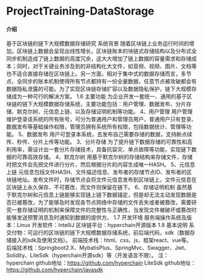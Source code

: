 # ProjectTraining-DataStorage

#### 介绍

基于区块链的链下大规模数据存储研究
系统背景
随着区块链上业务运行时间的增加，区块链上数据会呈现出线性增长，区块链账本的块链式存储结构以及分布式全同步机制造成了链上数据的高度冗余，这大大增加了链上数据的容量需求和存储成本；同时，对于关键业务涉及到的非结构化大文件，如音频、视频、图片、文档等也不适合直接存储在区块链上。另一方面，相对于集中式的数据存储而言，多节点、全同步的账本机制使得所有节点都持有一份全量数据，任意节点被攻破都会有数据隐私泄露的可能。为了实现区块链存储扩容以及数据隐私保护，链下大规模存储成为一种可行的解决方案。
1.6 主要功能
为企业开发一套统一、通用的基于区块链的链下大规模数据存储系统，主要功能包括：用户管理、数据发布、分片存储、默克尔树、元信息上链、以及存储证明机制等功能。
4、用户管理
用户管理维护登录该系统的所有账号，可分为普通用户和管理员用户，普通用户只有登录、数据发布等基础操作权限，管理员拥有系统所有权限，包括数据统计、管理等功能。
5、数据发布
用户可登录本系统，去发布自己需要存储的数据，支持断点续传、秒传、分片上传等功能。
3、分片存储
为了提升链下数据存储的可靠性和高利用率，需设计出一套分片存储技术，具备抗容灾、单点故障等功能，实现链下数据的可靠高效存储。
4、默克尔树
用基于默克尔树的存储结构来存储文件，存储时把文件会先把文件进行分片，然后根据分片的内容生成唯一HASH。
5、元信息上链
元信息包括文件HASH、文件描述信息、发布者的存储节点ID、发布者的区块链地址。发布文件时，存储节点会将文件元信息发布到区块链上，文件元信息在区块链上永久保存、不可篡改，而文件则保留在链下。
6、存储证明机制
虽然基于默克尔树和元信息上链能够实现链上链下数据锚定，但是却无法主动发现数据是否已被篡改，为了能够及时发现各节点网络中存储的文件丢失或者被篡改，需要研究一套存储证明的机制来保障文件的完整性与正确性，当发现文件被破坏或篡改时能够发送预警消息及时通知到数据的提供方。
1.7 开发环境
服务端操作系统及版本：Linux
开发软件：IntelliJ
区块链平台：hyperchain开源版本
1.8 基本说明
系交付物：可运行的区块链的链下大规模数据存储系统，前后端代码，sdk（数据存储接入的sdk及使用文档）。
前端技术栈：html、css、js、框架react、vue等。
后端技术栈：Springboot2.X、MybatisPlus、SpringMvc、Swagger、Jwt、Solidity、LiteSdk（hyperchain开源sdk）等（开发语言不限）。
注：
hyperchain github地址：https://github.com/hyperchain
LiteSdk github地址：https://github.com/hyperchain/javasdk

